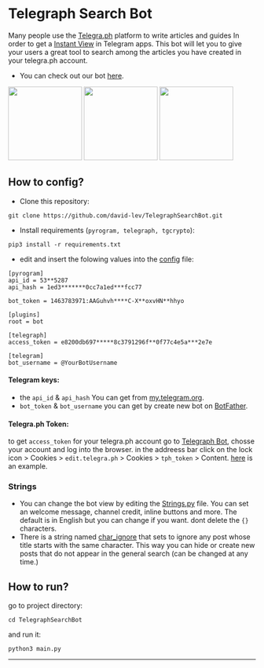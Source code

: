 # Telegraph Search Bot

Many people use the [Telegra.ph](https://telegra.ph/) platform to write articles and guides In order to get a [Instant View](https://instantview.telegram.org/) in Telegram apps.
This bot will let you to give your users a great tool to search among the articles you have created in your telegra.ph account.

- You can check out our bot [here](https://t.me/AndrotipsSearchBot).
<p float="left">
  <img src="https://telegra.ph/file/c5952e221a000d80ed0cc.png" width="150" />
  <img src="https://telegra.ph/file/2efb80a844b5bfb11ad3f.png" width="150" />
  <img src="https://telegra.ph/file/cdfb87817603a0362ea33.png" width="150" />
</p>

## How to config?

- Clone this repository:

```
git clone https://github.com/david-lev/TelegraphSearchBot.git
```
- Install requirements (``pyrogram, telegraph, tgcrypto``):
```
pip3 install -r requirements.txt
```
- edit and insert the folowing values into the [config](/bot/config.ini) file:
```
[pyrogram]
api_id = 53**5287
api_hash = 1ed3*******0cc7a1ed***fcc77

bot_token = 1463783971:AAGuhvh****C-X**oxvHN**hhyo

[plugins]
root = bot

[telegraph]
access_token = e8200db697*****8c3791296f**0f77c4e5a***2e7e

[telegram]
bot_username = @YourBotUsername
```
#### Telegram keys:
- the ``api_id`` & ``api_hash`` You can get from [my.telegram.org](https://my.telegram.org).
- ``bot_token`` & ``bot_username`` you can get by create new bot on [BotFather](https://t.me/BotFather).
#### Telegra.ph Token:
to get ``access_token`` for your telegra.ph account go to [Telegraph Bot](https://t.me/telegraph), chosse your account and log into the browser.
in the addreess bar click on the lock icon > Cookies > ``edit.telegra.ph`` > Cookies > ``tph_token`` > Content. [here](https://telegra.ph/file/18ded40043d1f7a6a5a80.png) is an example.

### Strings
- You can change the bot view by editing the [Strings.py](bot/string.py) file. You can set an welcome message, channel credit, inline buttons and more. The default is in English but you can change if you want. dont delete the ``{}`` characters.
- There is a string named [char_ignore](https://github.com/david-lev/TelegraphSearchBot/blob/c6b803000f1b938c336064bd22ae0473ffe35075/bot/strings.py#L13) that sets to ignore any post whose title starts with the same character. This way you can hide or create new posts that do not appear in the general search (can be changed at any time.)

## How to run?
go to project directory:
```
cd TelegraphSearchBot
```
and run it:
```
python3 main.py
```
---
![]()
